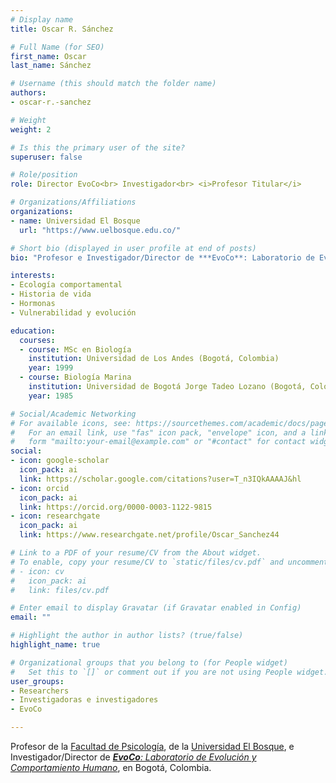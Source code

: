 ```yaml
---
# Display name
title: Oscar R. Sánchez

# Full Name (for SEO)
first_name: Oscar
last_name: Sánchez

# Username (this should match the folder name)
authors:
- oscar-r.-sanchez

# Weight
weight: 2

# Is this the primary user of the site?
superuser: false

# Role/position
role: Director EvoCo<br> Investigador<br> <i>Profesor Titular</i>

# Organizations/Affiliations
organizations:
- name: Universidad El Bosque
  url: "https://www.uelbosque.edu.co/"

# Short bio (displayed in user profile at end of posts)
bio: "Profesor e Investigador/Director de ***EvoCo**: Laboratorio de Evolución y Comportamiento Humano* de la Facultad de Psicología de la Universidad El Bosque en Bogotá, Colombia."

interests:
- Ecología comportamental
- Historia de vida
- Hormonas
- Vulnerabilidad y evolución

education:
  courses:
  - course: MSc en Biología
    institution: Universidad de Los Andes (Bogotá, Colombia)
    year: 1999
  - course: Biología Marina
    institution: Universidad de Bogotá Jorge Tadeo Lozano (Bogotá, Colombia)
    year: 1985

# Social/Academic Networking
# For available icons, see: https://sourcethemes.com/academic/docs/page-builder/#icons
#   For an email link, use "fas" icon pack, "envelope" icon, and a link in the
#   form "mailto:your-email@example.com" or "#contact" for contact widget.
social:
- icon: google-scholar
  icon_pack: ai
  link: https://scholar.google.com/citations?user=T_n3IQkAAAAJ&hl
- icon: orcid
  icon_pack: ai
  link: https://orcid.org/0000-0003-1122-9815
- icon: researchgate
  icon_pack: ai
  link: https://www.researchgate.net/profile/Oscar_Sanchez44

# Link to a PDF of your resume/CV from the About widget.
# To enable, copy your resume/CV to `static/files/cv.pdf` and uncomment the lines below.
# - icon: cv
#   icon_pack: ai
#   link: files/cv.pdf

# Enter email to display Gravatar (if Gravatar enabled in Config)
email: ""

# Highlight the author in author lists? (true/false)
highlight_name: true

# Organizational groups that you belong to (for People widget)
#   Set this to `[]` or comment out if you are not using People widget.
user_groups:
- Researchers
- Investigadoras e investigadores
- EvoCo

---
```


Profesor de la [Facultad de Psicología](https://www.uelbosque.edu.co/psicologia), de la [Universidad El Bosque](https://www.uelbosque.edu.co/), e Investigador/Director de [***EvoCo**: Laboratorio de Evolución y Comportamiento Humano*](/es/team/), en Bogotá, Colombia.
